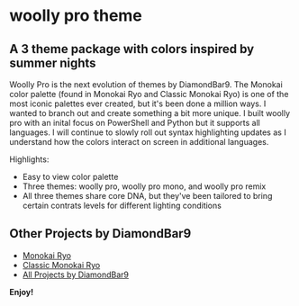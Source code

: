 # woolly pro theme

## A 3 theme package with colors inspired by summer nights 

Woolly Pro is the next evolution of themes by DiamondBar9. The Monokai color palette (found in Monokai Ryo and Classic Monokai Ryo) is one of the most iconic palettes ever created, but it's been done a million ways. I wanted to branch out and create something a bit more unique. I built woolly pro with an inital focus on PowerShell and Python but it supports all languages. I will continue to slowly roll out syntax highlighting updates as I understand how the colors interact on screen in additional languages. 

Highlights:
* Easy to view color palette 
* Three themes: woolly pro, woolly pro mono, and woolly pro remix
* All three themes share core DNA, but they've been tailored to bring certain contrats levels for different lighting conditions

## Other Projects by DiamondBar9

* [Monokai Ryo](https://marketplace.visualstudio.com/items?itemName=DiamondBar9.monokai-ryo)
* [Classic Monokai Ryo](https://marketplace.visualstudio.com/items?itemName=DiamondBar9.classic-monokai-ryo)
* [All Projects by DiamondBar9](https://marketplace.visualstudio.com/publishers/DiamondBar9)

**Enjoy!**
